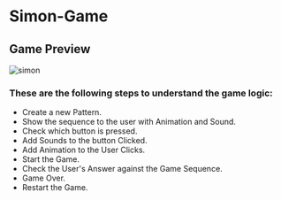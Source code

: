 # Simon-Game

## Game Preview
![simon](https://user-images.githubusercontent.com/14087025/111698166-bea1a780-87f3-11eb-9bfd-85c106c610cc.png)


### These are the following steps to understand the game logic:
 - Create a new Pattern.
 - Show the sequence to the user with Animation and Sound.
 - Check which button is pressed.
 - Add Sounds to the button Clicked.
 - Add Animation to the User Clicks.
 - Start the Game.
 - Check the User's Answer against the Game Sequence.
 - Game Over.
 - Restart the Game.
